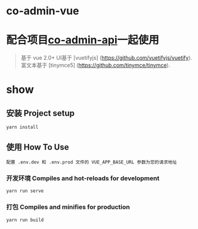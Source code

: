 co-admin-vue
===============

配合项目[co-admin-api](https://github.com/kekodmc/co-admin-api)一起使用
===============

> 基于 vue 2.0+
> UI基于 [vuetifyjs] (https://github.com/vuetifyjs/vuetify).
> 富文本基于 [tinymce5] (https://github.com/tinymce/tinymce).

# show

## 安装 Project setup
```
yarn install
```
## 使用 How To Use
```
配置 .env.dev 和 .env.prod 文件的 VUE_APP_BASE_URL 参数为您的请求地址
```

### 开发环境 Compiles and hot-reloads for development
```
yarn run serve
```

### 打包 Compiles and minifies for production
```
yarn run build
```
